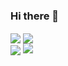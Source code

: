 ### Hi there 👋

<!--
**AndreyKonovalenko/AndreyKonovalenko** is a ✨ _special_ ✨ repository because its `README.md` (this file) appears on your GitHub profile.

Here are some ideas to get you started:

- 🔭 I’m currently working on examinator app
- 🌱 I’m currently learning React, Express.js, Node.js, MongoDB.
- 👯 I’m looking to collaborate on ...
- 🤔 I’m looking for help with ...
- 💬 Ask me about ...
- 📫 How to reach me: ...
- 😄 Pronouns: ...
- ⚡ Fun fact: ...
-->

<style>
.myDiv {
   display:'flex'; 
   flex-direction:'column';
}
</style>

<div display='flex' flex-direction='row'>
  <img align="center" src="https://github-readme-stats.vercel.app/api?username=AndreyKonovalenko" />
  <img align="center" src="http://github-readme-streak-stats.herokuapp.com?user=AndreyKonovalenko&date_format=j%20M%5B%20Y%5D" />
<div/>
<div class="myDiv">
  <img align="center"src="https://github-readme-stats.vercel.app/api/top-langs/?username=AndreyKonovalenko&layout=compact" />
  <img align="top" src="https://github-readme-stats.vercel.app/api/pin/?username=AndreyKonovalenko&repo=examinator" />
<div/>


